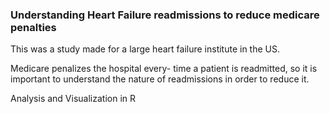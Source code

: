 ### Understanding Heart Failure readmissions to reduce medicare penalties

This was a study made for a large heart failure institute in the US. 

Medicare penalizes the hospital every- time a patient is readmitted, so it is important to understand the nature of readmissions in order to reduce it.

Analysis and Visualization in R

